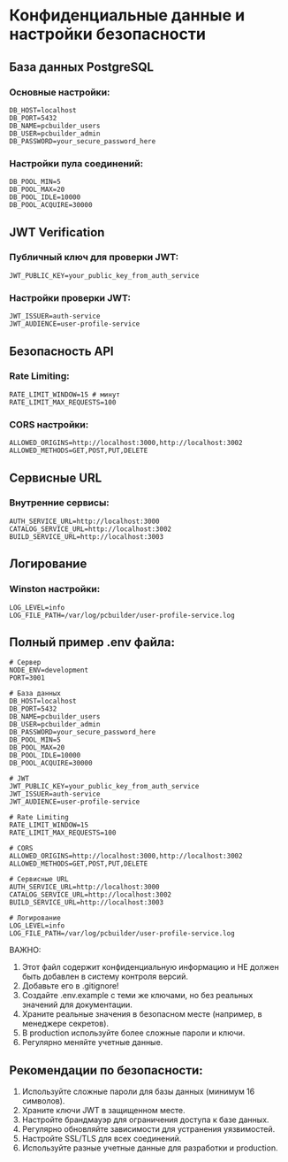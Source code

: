 # Конфиденциальные данные и настройки безопасности

## База данных PostgreSQL

### Основные настройки:
```env
DB_HOST=localhost
DB_PORT=5432
DB_NAME=pcbuilder_users
DB_USER=pcbuilder_admin
DB_PASSWORD=your_secure_password_here
```

### Настройки пула соединений:
```env
DB_POOL_MIN=5
DB_POOL_MAX=20
DB_POOL_IDLE=10000
DB_POOL_ACQUIRE=30000
```

## JWT Verification

### Публичный ключ для проверки JWT:
```env
JWT_PUBLIC_KEY=your_public_key_from_auth_service
```

### Настройки проверки JWT:
```env
JWT_ISSUER=auth-service
JWT_AUDIENCE=user-profile-service
```

## Безопасность API

### Rate Limiting:
```env
RATE_LIMIT_WINDOW=15 # минут
RATE_LIMIT_MAX_REQUESTS=100
```

### CORS настройки:
```env
ALLOWED_ORIGINS=http://localhost:3000,http://localhost:3002
ALLOWED_METHODS=GET,POST,PUT,DELETE
```

## Сервисные URL

### Внутренние сервисы:
```env
AUTH_SERVICE_URL=http://localhost:3000
CATALOG_SERVICE_URL=http://localhost:3002
BUILD_SERVICE_URL=http://localhost:3003
```

## Логирование

### Winston настройки:
```env
LOG_LEVEL=info
LOG_FILE_PATH=/var/log/pcbuilder/user-profile-service.log
```

## Полный пример .env файла:

```env
# Сервер
NODE_ENV=development
PORT=3001

# База данных
DB_HOST=localhost
DB_PORT=5432
DB_NAME=pcbuilder_users
DB_USER=pcbuilder_admin
DB_PASSWORD=your_secure_password_here
DB_POOL_MIN=5
DB_POOL_MAX=20
DB_POOL_IDLE=10000
DB_POOL_ACQUIRE=30000

# JWT
JWT_PUBLIC_KEY=your_public_key_from_auth_service
JWT_ISSUER=auth-service
JWT_AUDIENCE=user-profile-service

# Rate Limiting
RATE_LIMIT_WINDOW=15
RATE_LIMIT_MAX_REQUESTS=100

# CORS
ALLOWED_ORIGINS=http://localhost:3000,http://localhost:3002
ALLOWED_METHODS=GET,POST,PUT,DELETE

# Сервисные URL
AUTH_SERVICE_URL=http://localhost:3000
CATALOG_SERVICE_URL=http://localhost:3002
BUILD_SERVICE_URL=http://localhost:3003

# Логирование
LOG_LEVEL=info
LOG_FILE_PATH=/var/log/pcbuilder/user-profile-service.log
```

ВАЖНО: 
1. Этот файл содержит конфиденциальную информацию и НЕ должен быть добавлен в систему контроля версий.
2. Добавьте его в .gitignore!
3. Создайте .env.example с теми же ключами, но без реальных значений для документации.
4. Храните реальные значения в безопасном месте (например, в менеджере секретов).
5. В production используйте более сложные пароли и ключи.
6. Регулярно меняйте учетные данные.

## Рекомендации по безопасности:

1. Используйте сложные пароли для базы данных (минимум 16 символов).
2. Храните ключи JWT в защищенном месте.
3. Настройте брандмауэр для ограничения доступа к базе данных.
4. Регулярно обновляйте зависимости для устранения уязвимостей.
5. Настройте SSL/TLS для всех соединений.
6. Используйте разные учетные данные для разработки и production. 